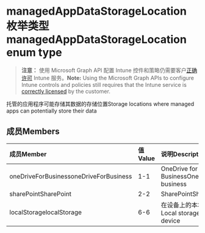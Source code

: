 # <a name="managedappdatastoragelocation-enum-type"></a><span data-ttu-id="fc0b5-101">managedAppDataStorageLocation 枚举类型</span><span class="sxs-lookup"><span data-stu-id="fc0b5-101">managedAppDataStorageLocation enum type</span></span>

> <span data-ttu-id="fc0b5-102">**注意：** 使用 Microsoft Graph API 配置 Intune 控件和策略仍需要客户[正确许可](https://go.microsoft.com/fwlink/?linkid=839381) Intune 服务。</span><span class="sxs-lookup"><span data-stu-id="fc0b5-102">**Note:** Using the Microsoft Graph APIs to configure Intune controls and policies still requires that the Intune service is [correctly licensed](https://go.microsoft.com/fwlink/?linkid=839381) by the customer.</span></span>

<span data-ttu-id="fc0b5-103">托管的应用程序可能存储其数据的存储位置</span><span class="sxs-lookup"><span data-stu-id="fc0b5-103">Storage locations where managed apps can potentially store their data</span></span>
## <a name="members"></a><span data-ttu-id="fc0b5-104">成员</span><span class="sxs-lookup"><span data-stu-id="fc0b5-104">Members</span></span>
|<span data-ttu-id="fc0b5-105">成员</span><span class="sxs-lookup"><span data-stu-id="fc0b5-105">Member</span></span>|<span data-ttu-id="fc0b5-106">值</span><span class="sxs-lookup"><span data-stu-id="fc0b5-106">Value</span></span>|<span data-ttu-id="fc0b5-107">说明</span><span class="sxs-lookup"><span data-stu-id="fc0b5-107">Description</span></span>|
|:---|:---|:---|
|<span data-ttu-id="fc0b5-108">oneDriveForBusiness</span><span class="sxs-lookup"><span data-stu-id="fc0b5-108">oneDriveForBusiness</span></span>|<span data-ttu-id="fc0b5-109">1</span><span class="sxs-lookup"><span data-stu-id="fc0b5-109">-1</span></span>|<span data-ttu-id="fc0b5-110">OneDrive for Business</span><span class="sxs-lookup"><span data-stu-id="fc0b5-110">OneDrive for business</span></span>|
|<span data-ttu-id="fc0b5-111">sharePoint</span><span class="sxs-lookup"><span data-stu-id="fc0b5-111">SharePoint</span></span>|<span data-ttu-id="fc0b5-112">2</span><span class="sxs-lookup"><span data-stu-id="fc0b5-112">-2</span></span>|<span data-ttu-id="fc0b5-113">SharePoint</span><span class="sxs-lookup"><span data-stu-id="fc0b5-113">SharePoint</span></span>|
|<span data-ttu-id="fc0b5-114">localStorage</span><span class="sxs-lookup"><span data-stu-id="fc0b5-114">localStorage</span></span>|<span data-ttu-id="fc0b5-115">6</span><span class="sxs-lookup"><span data-stu-id="fc0b5-115">-6</span></span>|<span data-ttu-id="fc0b5-116">在设备上的本地存储</span><span class="sxs-lookup"><span data-stu-id="fc0b5-116">Local storage on the device</span></span>|



